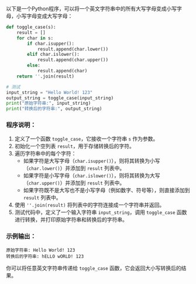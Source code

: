 以下是一个Python程序，可以将一个英文字符串中的所有大写字母变成小写字母，小写字母变成大写字母：

```python
def toggle_case(s):
    result = []
    for char in s:
        if char.isupper():
            result.append(char.lower())
        elif char.islower():
            result.append(char.upper())
        else:
            result.append(char)
    return ''.join(result)

# 测试
input_string = "Hello World! 123"
output_string = toggle_case(input_string)
print("原始字符串:", input_string)
print("转换后的字符串:", output_string)
```

### 程序说明：
1. 定义了一个函数 `toggle_case`，它接收一个字符串 `s` 作为参数。
2. 初始化一个空列表 `result`，用于存储转换后的字符。
3. 遍历字符串中的每个字符：
   - 如果字符是大写字母（`char.isupper()`），则将其转换为小写（`char.lower()`）并添加到 `result` 列表中。
   - 如果字符是小写字母（`char.islower()`），则将其转换为大写（`char.upper()`）并添加到 `result` 列表中。
   - 如果字符既不是大写也不是小写字母（例如数字、符号等），则直接添加到 `result` 列表中。
4. 使用 `''.join(result)` 将列表中的字符连接成一个字符串并返回。
5. 测试代码中，定义了一个输入字符串 `input_string`，调用 `toggle_case` 函数进行转换，并打印原始字符串和转换后的字符串。

### 示例输出：
```
原始字符串: Hello World! 123
转换后的字符串: hELLO wORLD! 123
```

你可以将任意英文字符串传递给 `toggle_case` 函数，它会返回大小写转换后的结果。